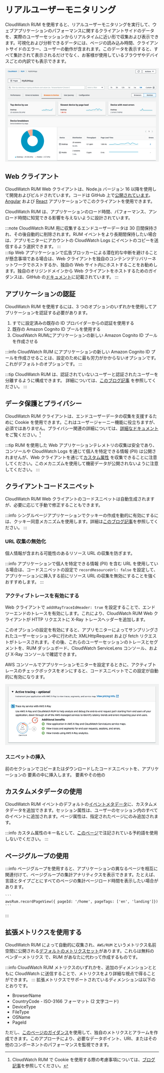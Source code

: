 # リアルユーザーモニタリング

CloudWatch RUM を使用すると、リアルユーザーモニタリングを実行して、ウェブアプリケーションのパフォーマンスに関するクライアントサイドのデータを、実際のユーザーセッションからリアルタイムに近い形で収集および表示できます。可視化および分析できるデータには、ページの読み込み時間、クライアントサイドのエラー、ユーザーの動作が含まれます。このデータを表示すると、すべて集計されて表示されるだけでなく、お客様が使用しているブラウザやデバイスごとの内訳でも表示できます。

![RUM アプリケーションモニターダッシュボードがデバイスの内訳を示している](../images/rum2.png)

## Web クライアント

CloudWatch RUM Web クライアントは、Node.js バージョン 16 以降を使用して開発およびビルドされています。コードは GitHub 上で[公開されています](https://github.com/aws-observability/aws-rum-web)。[Angular](https://github.com/aws-observability/aws-rum-web/blob/main/docs/cdn_angular.md) および [React](https://github.com/aws-observability/aws-rum-web/blob/main/docs/cdn_react.md) アプリケーションでこのクライアントを使用できます。

CloudWatch RUM は、アプリケーションのロード時間、パフォーマンス、アンロード時間に知覚できる影響を与えないように設計されています。 

:::note
    CloudWatch RUM 用に収集するエンドユーザーデータは 30 日間保持され、その後自動的に削除されます。RUM イベントをより長期間保持したい場合は、アプリモニターにアカウントの CloudWatch Logs にイベントのコピーを送信するよう選択できます。
:::  
:::tip
    Web アプリケーションで広告ブロッカーによる潜在的な中断を避けることが懸念事項である場合は、Web クライアントを独自のコンテンツデリバリーネットワークでホストするか、独自の Web サイト内にホストすることをお勧めします。独自のオリジンドメインから Web クライアントをホストするためのガイダンスは、GitHub の[ドキュメント](https://github.com/aws-observability/aws-rum-web/blob/main/docs/cdn_installation.md)に記載されています。
:::
## アプリケーションの認証

CloudWatch RUM を使用するには、3 つのオプションのいずれかを使用してアプリケーションを認証する必要があります。

1. すでに設定済みの既存の ID プロバイダーからの認証を使用する
2. 既存の Amazon Cognito ID プールを使用する 
3. CloudWatch RUMにアプリケーションの新しい Amazon Cognito ID プールを作成させる

:::info
    CloudWatch RUM にアプリケーションの新しい Amazon Cognito ID プールを作成させることは、設定のために最も労力がかからないオプションです。これがデフォルトのオプションです。
:::

:::tip
    CloudWatch RUM は、認証されていないユーザーと認証されたユーザーを分離するように構成できます。 詳細については、[このブログ記事](https://aws.amazon.com/blogs/mt/how-to-isolate-signed-in-users-from-guest-users-within-amazon-cloudwatch-rum/) を参照してください。
:::

## データ保護とプライバシー

CloudWatch RUM クライアントは、エンドユーザーデータの収集を支援するために Cookie を使用できます。これはユーザージャーニー機能に役立ちますが、必須ではありません。プライバシー関連の詳細については、[詳細なドキュメント](https://docs.aws.amazon.com/ja_jp/AmazonCloudWatch/latest/monitoring/CloudWatch-RUM-privacy.html) をご覧ください。[^1]  

:::tip
    RUM を使用した Web アプリケーションテレメトリの収集は安全であり、コンソールや CloudWatch Logs を通じて個人を特定できる情報 (PII) は公開されませんが、Web クライアントを通じて[カスタム属性](https://docs.aws.amazon.com/ja_jp/AmazonCloudWatch/latest/monitoring/CloudWatch-RUM-custom-metadata.html) を収集できることに注意してください。このメカニズムを使用して機密データが公開されないように注意してください。
:::

## クライアントコードスニペット

CloudWatch RUM Web クライアントのコードスニペットは自動生成されますが、必要に応じて手動で修正することもできます。

:::info
    シングルページアプリケーションでクッキーの作成を動的に有効にするには、クッキー同意メカニズムを使用します。詳細は[このブログ記事](https://aws.amazon.com/blogs/mt/how-and-when-to-enable-session-cookies-with-amazon-cloudwatch-rum/)を参照してください。
:::
### URL 収集の無効化

個人情報が含まれる可能性のあるリソース URL の収集を防ぎます。

:::info
    アプリケーションで個人を特定できる情報 (PII) を含む URL を使用している場合は、コードスニペットの設定で `recordResourceUrl: false` を設定して、アプリケーションに挿入する前にリソース URL の収集を無効にすることを強くおすすめします。
:::
### アクティブトレースを有効にする

Web クライアントで `addXRayTraceIdHeader: true` を設定することで、エンドツーエンドのトレースを有効にします。これにより、CloudWatch RUM Web クライアントが HTTP リクエストに X-Ray トレースヘッダーを追加します。

このオプションの設定を有効にすると、アプリモニターによってサンプリングされたユーザーセッション中に行われた XMLHttpRequest および fetch リクエストがトレースされます。その後、これらのユーザーセッションのトレースとセグメントを、RUM ダッシュボード、CloudWatch ServiceLens コンソール、および X-Ray コンソールで確認できます。

AWS コンソールでアプリケーションモニターを設定するときに、アクティブトレースのチェックボックスをオンにすると、コードスニペットでこの設定が自動的に有効になります。

![RUM アプリケーションモニターのアクティブトレースの設定](../images/rum1.png)

### スニペットの挿入

前のセクションでコピーまたはダウンロードしたコードスニペットを、アプリケーションの  要素の中に挿入します。 要素やその他の 

## カスタムメタデータの使用

CloudWatch RUM イベントのデフォルトの[イベントメタデータ](https://docs.aws.amazon.com/ja_jp/AmazonCloudWatch/latest/monitoring/CloudWatch-RUM-datacollected.html#CloudWatch-RUM-datacollected-metadata)に、カスタムメタデータを追加できます。セッション属性は、ユーザーのセッション内のすべてのイベントに追加されます。ページ属性は、指定されたページにのみ追加されます。

:::info
    カスタム属性のキー名として、[このページ](https://docs.aws.amazon.com/ja_jp/AmazonCloudWatch/latest/monitoring/CloudWatch-RUM-custom-metadata.html#CloudWatch-RUM-custom-metadata-syntax)で注記されている予約語を使用しないでください。
:::
## ページグループの使用

:::info
    ページグループを使用すると、アプリケーションの異なるページを相互に関連付けて、ページグループの集計アナリティクスを表示できます。たとえば、言語とタイプごとにすべてのページの集計ページロード時間を表示したい場合があります。

    ```
    awsRum.recordPageView({ pageId: '/home', pageTags: ['en', 'landing']})
    ```
:::
## 拡張メトリクスを使用する

CloudWatch RUM によって自動的に収集され、`AWS/RUM` というメトリクス名前空間に公開される[デフォルトのメトリクスセット](https://docs.aws.amazon.com/ja_jp/AmazonCloudWatch/latest/monitoring/CloudWatch-RUM-metrics.html)があります。これらは無料の ベンダーメトリクス で、RUM があなたに代わって作成するものです。

:::info
    CloudWatch RUM メトリクスのいずれかを、追加のディメンションとともに CloudWatch に送信することで、メトリクスをより詳細な視点で得ることができます。
:::
拡張メトリクスでサポートされているディメンションは以下のとおりです。

- BrowserName
- CountryCode - ISO-3166 フォーマット (2 文字コード)  
- DeviceType
- FileType
- OSName
- PageId

ただし、[このページのガイダンス](https://aws.amazon.com/blogs/mt/create-metrics-and-alarms-for-specific-web-pages-amazon-cloudwatch-rum/)を使用して、独自のメトリクスとアラームを作成できます。このアプローチにより、必要なデータポイント、URI、またはその他のコンポーネントのパフォーマンスを監視できます。

[^1]: CloudWatch RUM で Cookie を使用する際の考慮事項については、[ブログ記事](https://aws.amazon.com/blogs/mt/how-and-when-to-enable-session-cookies-with-amazon-cloudwatch-rum/)を参照してください。
